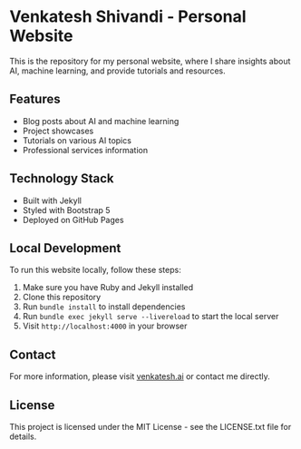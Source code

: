 # Venkatesh Shivandi - Personal Website

This is the repository for my personal website, where I share insights about AI, machine learning, and provide tutorials and resources.

## Features

- Blog posts about AI and machine learning
- Project showcases
- Tutorials on various AI topics
- Professional services information

## Technology Stack

- Built with Jekyll
- Styled with Bootstrap 5
- Deployed on GitHub Pages

## Local Development

To run this website locally, follow these steps:

1. Make sure you have Ruby and Jekyll installed
2. Clone this repository
3. Run `bundle install` to install dependencies
4. Run `bundle exec jekyll serve --livereload` to start the local server
5. Visit `http://localhost:4000` in your browser

## Contact

For more information, please visit [venkatesh.ai](https://venkatesh.ai) or contact me directly.

## License

This project is licensed under the MIT License - see the LICENSE.txt file for details. 